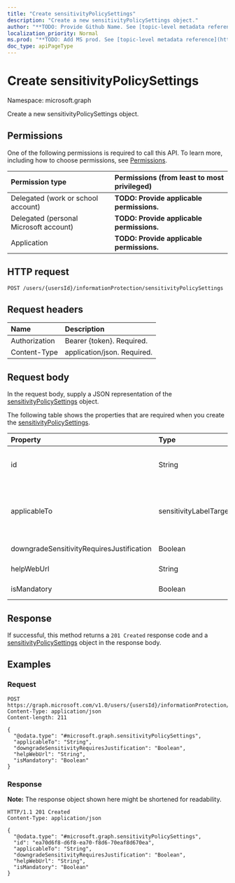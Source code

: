 ```yaml
---
title: "Create sensitivityPolicySettings"
description: "Create a new sensitivityPolicySettings object."
author: "**TODO: Provide Github Name. See [topic-level metadata reference](https://msgo.azurewebsites.net/add/document/guidelines/metadata.html#topic-level-metadata)**"
localization_priority: Normal
ms.prod: "**TODO: Add MS prod. See [topic-level metadata reference](https://msgo.azurewebsites.net/add/document/guidelines/metadata.html#topic-level-metadata)**"
doc_type: apiPageType
---
```


# Create sensitivityPolicySettings
Namespace: microsoft.graph



Create a new sensitivityPolicySettings object.

## Permissions
One of the following permissions is required to call this API. To learn more, including how to choose permissions, see [Permissions](/graph/permissions-reference).

|Permission type|Permissions (from least to most privileged)|
|:---|:---|
|Delegated (work or school account)|**TODO: Provide applicable permissions.**|
|Delegated (personal Microsoft account)|**TODO: Provide applicable permissions.**|
|Application|**TODO: Provide applicable permissions.**|

## HTTP request

<!-- {
  "blockType": "ignored"
}
-->
``` http
POST /users/{usersId}/informationProtection/sensitivityPolicySettings
```

## Request headers
|Name|Description|
|:---|:---|
|Authorization|Bearer {token}. Required.|
|Content-Type|application/json. Required.|

## Request body
In the request body, supply a JSON representation of the [sensitivityPolicySettings](../resources/sensitivitypolicysettings.md) object.

The following table shows the properties that are required when you create the [sensitivityPolicySettings](../resources/sensitivitypolicysettings.md).

|Property|Type|Description|
|:---|:---|:---|
|id|String|**TODO: Add Description** Inherited from [entity](../resources/entity.md)|
|applicableTo|sensitivityLabelTarget|**TODO: Add Description**. Possible values are: `email`, `site`, `unifiedGroup`, `unknownFutureValue`.|
|downgradeSensitivityRequiresJustification|Boolean|**TODO: Add Description**|
|helpWebUrl|String|**TODO: Add Description**|
|isMandatory|Boolean|**TODO: Add Description**|



## Response

If successful, this method returns a `201 Created` response code and a [sensitivityPolicySettings](../resources/sensitivitypolicysettings.md) object in the response body.

## Examples

### Request
<!-- {
  "blockType": "request",
  "name": "create_sensitivitypolicysettings_from_"
}
-->
``` http
POST https://graph.microsoft.com/v1.0/users/{usersId}/informationProtection/sensitivityPolicySettings
Content-Type: application/json
Content-length: 211

{
  "@odata.type": "#microsoft.graph.sensitivityPolicySettings",
  "applicableTo": "String",
  "downgradeSensitivityRequiresJustification": "Boolean",
  "helpWebUrl": "String",
  "isMandatory": "Boolean"
}
```


### Response
**Note:** The response object shown here might be shortened for readability.
<!-- {
  "blockType": "response",
  "truncated": true,
  "@odata.type": "microsoft.graph.sensitivityPolicySettings"
}
-->
``` http
HTTP/1.1 201 Created
Content-Type: application/json

{
  "@odata.type": "#microsoft.graph.sensitivityPolicySettings",
  "id": "ea70d6f8-d6f8-ea70-f8d6-70eaf8d670ea",
  "applicableTo": "String",
  "downgradeSensitivityRequiresJustification": "Boolean",
  "helpWebUrl": "String",
  "isMandatory": "Boolean"
}
```

